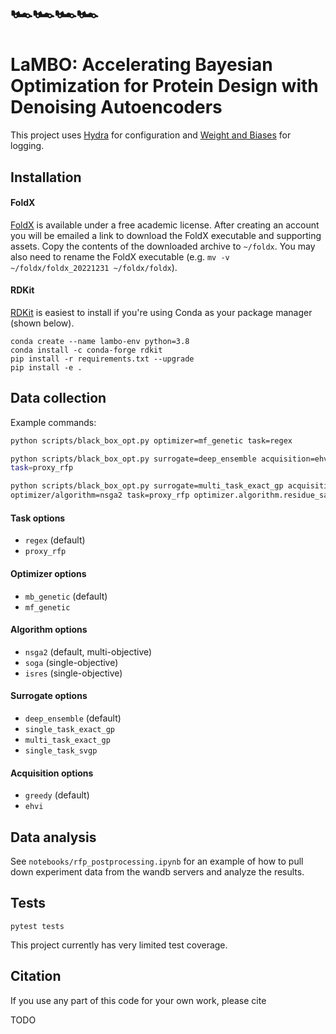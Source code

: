 # 🏎️🏎️🏎️🏎️
# LaMBO: Accelerating Bayesian Optimization for Protein Design with Denoising Autoencoders

This project uses [Hydra](https://hydra.cc/) for configuration 
and [Weight and Biases](https://docs.wandb.ai/) for logging.

## Installation

#### FoldX
[FoldX](https://foldxsuite.crg.eu/academic-license-info) is available under a free academic license. 
After creating an account you will be emailed a link to download the FoldX executable and supporting assets.
Copy the contents of the downloaded archive to `~/foldx`.
You may also need to rename the FoldX executable (e.g. `mv -v ~/foldx/foldx_20221231 ~/foldx/foldx`).

#### RDKit
[RDKit](https://www.rdkit.org/) is easiest to install if you're using Conda as your package manager (shown below).


```
conda create --name lambo-env python=3.8
conda install -c conda-forge rdkit
pip install -r requirements.txt --upgrade
pip install -e .
```



## Data collection

Example commands:

```bash
python scripts/black_box_opt.py optimizer=mf_genetic task=regex
```

```bash
python scripts/black_box_opt.py surrogate=deep_ensemble acquisition=ehvi optimizer=mb_genetic optimizer/algorithm=soga 
task=proxy_rfp
```

```bash
python scripts/black_box_opt.py surrogate=multi_task_exact_gp acquisition=greedy optimizer=mb_genetic 
optimizer/algorithm=nsga2 task=proxy_rfp optimizer.algorithm.residue_sampler=esm
```

#### Task options
- `regex` (default)
- `proxy_rfp`

#### Optimizer options
- `mb_genetic` (default)
- `mf_genetic`

#### Algorithm options
- `nsga2` (default, multi-objective)
- `soga` (single-objective)
- `isres` (single-objective)

#### Surrogate options
- `deep_ensemble` (default)
- `single_task_exact_gp`
- `multi_task_exact_gp`
- `single_task_svgp`

#### Acquisition options
- `greedy` (default)
- `ehvi`

## Data analysis

See `notebooks/rfp_postprocessing.ipynb` for an example of how to pull down experiment data from
the wandb servers and analyze the results.

## Tests

`pytest tests`

This project currently has very limited test coverage.

## Citation

If you use any part of this code for your own work, please cite

TODO



